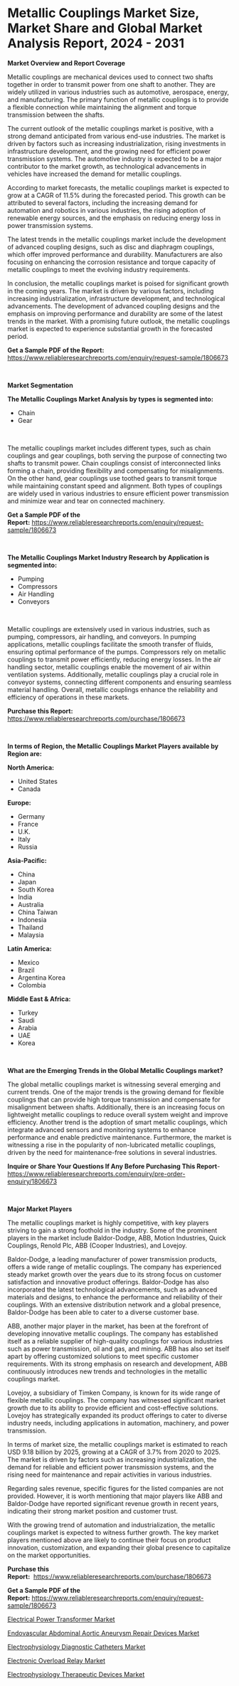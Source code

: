 <p><h1>Metallic Couplings Market Size, Market Share and Global Market Analysis Report, 2024 - 2031</h1></p><p><strong>Market Overview and Report Coverage</strong></p>
<p><p>Metallic couplings are mechanical devices used to connect two shafts together in order to transmit power from one shaft to another. They are widely utilized in various industries such as automotive, aerospace, energy, and manufacturing. The primary function of metallic couplings is to provide a flexible connection while maintaining the alignment and torque transmission between the shafts.</p><p>The current outlook of the metallic couplings market is positive, with a strong demand anticipated from various end-use industries. The market is driven by factors such as increasing industrialization, rising investments in infrastructure development, and the growing need for efficient power transmission systems. The automotive industry is expected to be a major contributor to the market growth, as technological advancements in vehicles have increased the demand for metallic couplings.</p><p>According to market forecasts, the metallic couplings market is expected to grow at a CAGR of 11.5% during the forecasted period. This growth can be attributed to several factors, including the increasing demand for automation and robotics in various industries, the rising adoption of renewable energy sources, and the emphasis on reducing energy loss in power transmission systems.</p><p>The latest trends in the metallic couplings market include the development of advanced coupling designs, such as disc and diaphragm couplings, which offer improved performance and durability. Manufacturers are also focusing on enhancing the corrosion resistance and torque capacity of metallic couplings to meet the evolving industry requirements.</p><p>In conclusion, the metallic couplings market is poised for significant growth in the coming years. The market is driven by various factors, including increasing industrialization, infrastructure development, and technological advancements. The development of advanced coupling designs and the emphasis on improving performance and durability are some of the latest trends in the market. With a promising future outlook, the metallic couplings market is expected to experience substantial growth in the forecasted period.</p></p>
<p><strong>Get a Sample PDF of the Report:</strong> <a href="https://www.reliableresearchreports.com/enquiry/request-sample/1806673">https://www.reliableresearchreports.com/enquiry/request-sample/1806673</a></p>
<p>&nbsp;</p>
<p><strong>Market Segmentation</strong></p>
<p><strong>The Metallic Couplings Market Analysis by types is segmented into:</strong></p>
<p><ul><li>Chain</li><li>Gear</li></ul></p>
<p>&nbsp;</p>
<p><p>The metallic couplings market includes different types, such as chain couplings and gear couplings, both serving the purpose of connecting two shafts to transmit power. Chain couplings consist of interconnected links forming a chain, providing flexibility and compensating for misalignments. On the other hand, gear couplings use toothed gears to transmit torque while maintaining constant speed and alignment. Both types of couplings are widely used in various industries to ensure efficient power transmission and minimize wear and tear on connected machinery.</p></p>
<p><strong>Get a Sample PDF of the Report:</strong>&nbsp;<a href="https://www.reliableresearchreports.com/enquiry/request-sample/1806673">https://www.reliableresearchreports.com/enquiry/request-sample/1806673</a></p>
<p>&nbsp;</p>
<p><strong>The Metallic Couplings Market Industry Research by Application is segmented into:</strong></p>
<p><ul><li>Pumping</li><li>Compressors</li><li>Air Handling</li><li>Conveyors</li></ul></p>
<p>&nbsp;</p>
<p><p>Metallic couplings are extensively used in various industries, such as pumping, compressors, air handling, and conveyors. In pumping applications, metallic couplings facilitate the smooth transfer of fluids, ensuring optimal performance of the pumps. Compressors rely on metallic couplings to transmit power efficiently, reducing energy losses. In the air handling sector, metallic couplings enable the movement of air within ventilation systems. Additionally, metallic couplings play a crucial role in conveyor systems, connecting different components and ensuring seamless material handling. Overall, metallic couplings enhance the reliability and efficiency of operations in these markets.</p></p>
<p><strong>Purchase this Report:</strong>&nbsp; <a href="https://www.reliableresearchreports.com/purchase/1806673">https://www.reliableresearchreports.com/purchase/1806673</a></p>
<p>&nbsp;</p>
<p><strong>In terms of Region, the Metallic Couplings Market Players available by Region are:</strong></p>
<p>
    <p> <strong> North America: </strong>
        <ul>
            <li>United States</li>
            <li>Canada</li>
        </ul>
        </p> 
    <p> <strong> Europe: </strong>
        <ul>
            <li>Germany</li>
            <li>France</li>
            <li>U.K.</li>
            <li>Italy</li>
            <li>Russia</li>
        </ul>
        </p> 
    <p> <strong> Asia-Pacific: </strong>
        <ul>
            <li>China</li>
            <li>Japan</li>
            <li>South Korea</li>
            <li>India</li>
            <li>Australia</li>
            <li>China Taiwan</li>
            <li>Indonesia</li>
            <li>Thailand</li>
            <li>Malaysia</li>
        </ul>
        </p> 
    <p> <strong> Latin America: </strong>
        <ul>
            <li>Mexico</li>
            <li>Brazil</li>
            <li>Argentina Korea</li>
            <li>Colombia</li>
        </ul>
        </p> 
    <p> <strong> Middle East & Africa: </strong>
        <ul>
            <li>Turkey</li>
            <li>Saudi</li>
            <li>Arabia</li>
            <li>UAE</li>
            <li>Korea</li>
        </ul>
    </p>
    </p>
<p>&nbsp;</p>
<p><strong>What are the Emerging Trends in the Global Metallic Couplings market?</strong></p>
<p><p>The global metallic couplings market is witnessing several emerging and current trends. One of the major trends is the growing demand for flexible couplings that can provide high torque transmission and compensate for misalignment between shafts. Additionally, there is an increasing focus on lightweight metallic couplings to reduce overall system weight and improve efficiency. Another trend is the adoption of smart metallic couplings, which integrate advanced sensors and monitoring systems to enhance performance and enable predictive maintenance. Furthermore, the market is witnessing a rise in the popularity of non-lubricated metallic couplings, driven by the need for maintenance-free solutions in several industries.</p></p>
<p><strong>Inquire or Share Your Questions If Any Before Purchasing This Report</strong>- <a href="https://www.reliableresearchreports.com/enquiry/pre-order-enquiry/1806673">https://www.reliableresearchreports.com/enquiry/pre-order-enquiry/1806673</a></p>
<p>&nbsp;</p>
<p><strong>Major Market Players</strong></p>
<p><p>The metallic couplings market is highly competitive, with key players striving to gain a strong foothold in the industry. Some of the prominent players in the market include Baldor-Dodge, ABB, Motion Industries, Quick Couplings, Renold Plc, ABB (Cooper Industries), and Lovejoy.</p><p>Baldor-Dodge, a leading manufacturer of power transmission products, offers a wide range of metallic couplings. The company has experienced steady market growth over the years due to its strong focus on customer satisfaction and innovative product offerings. Baldor-Dodge has also incorporated the latest technological advancements, such as advanced materials and designs, to enhance the performance and reliability of their couplings. With an extensive distribution network and a global presence, Baldor-Dodge has been able to cater to a diverse customer base.</p><p>ABB, another major player in the market, has been at the forefront of developing innovative metallic couplings. The company has established itself as a reliable supplier of high-quality couplings for various industries such as power transmission, oil and gas, and mining. ABB has also set itself apart by offering customized solutions to meet specific customer requirements. With its strong emphasis on research and development, ABB continuously introduces new trends and technologies in the metallic couplings market.</p><p>Lovejoy, a subsidiary of Timken Company, is known for its wide range of flexible metallic couplings. The company has witnessed significant market growth due to its ability to provide efficient and cost-effective solutions. Lovejoy has strategically expanded its product offerings to cater to diverse industry needs, including applications in automation, machinery, and power transmission.</p><p>In terms of market size, the metallic couplings market is estimated to reach USD 9.18 billion by 2025, growing at a CAGR of 3.7% from 2020 to 2025. The market is driven by factors such as increasing industrialization, the demand for reliable and efficient power transmission systems, and the rising need for maintenance and repair activities in various industries.</p><p>Regarding sales revenue, specific figures for the listed companies are not provided. However, it is worth mentioning that major players like ABB and Baldor-Dodge have reported significant revenue growth in recent years, indicating their strong market position and customer trust.</p><p>With the growing trend of automation and industrialization, the metallic couplings market is expected to witness further growth. The key market players mentioned above are likely to continue their focus on product innovation, customization, and expanding their global presence to capitalize on the market opportunities.</p></p>
<p><strong>Purchase this Report:</strong>&nbsp;&nbsp;<a href="https://www.reliableresearchreports.com/purchase/1806673">https://www.reliableresearchreports.com/purchase/1806673</a></p>
<p></p>
<p><strong>Get a Sample PDF of the Report:</strong>&nbsp;<a href="https://www.reliableresearchreports.com/enquiry/request-sample/1806673">https://www.reliableresearchreports.com/enquiry/request-sample/1806673</a></p>
<p><p><a href="https://github.com/provorikovar/Market-Research-Report-List-2/blob/main/electrical-power-transformer-market.md">Electrical Power Transformer Market</a></p><p><a href="https://medium.com/@lorilarson1929/endovascular-abdominal-aortic-aneurysm-repair-devices-market-share-evolution-and-market-growth-da0c137248a1">Endovascular Abdominal Aortic Aneurysm Repair Devices Market</a></p><p><a href="https://medium.com/@lorilarson1929/electrophysiology-diagnostic-catheters-market-size-cagr-trends-2024-2030-00bf118831f8">Electrophysiology Diagnostic Catheters Market</a></p><p><a href="https://github.com/kipkeeva/Market-Research-Report-List-2/blob/main/electronic-overload-relay-market.md">Electronic Overload Relay Market</a></p><p><a href="https://medium.com/@lorilarson1929/electrophysiology-therapeutic-devices-market-the-key-to-successful-business-strategy-forecast-till-8bfb72cb3e63">Electrophysiology Therapeutic Devices Market</a></p></p>